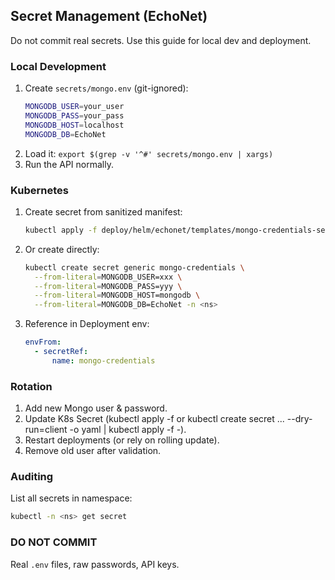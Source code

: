 ## Secret Management (EchoNet)

Do not commit real secrets. Use this guide for local dev and deployment.

### Local Development
1. Create `secrets/mongo.env` (git-ignored):
   ```bash
   MONGODB_USER=your_user
   MONGODB_PASS=your_pass
   MONGODB_HOST=localhost
   MONGODB_DB=EchoNet
   ```
2. Load it: `export $(grep -v '^#' secrets/mongo.env | xargs)`
3. Run the API normally.

### Kubernetes
1. Create secret from sanitized manifest:
   ```bash
   kubectl apply -f deploy/helm/echonet/templates/mongo-credentials-secret.yaml -n <ns>
   ```
2. Or create directly:
   ```bash
   kubectl create secret generic mongo-credentials \
     --from-literal=MONGODB_USER=xxx \
     --from-literal=MONGODB_PASS=yyy \
     --from-literal=MONGODB_HOST=mongodb \
     --from-literal=MONGODB_DB=EchoNet -n <ns>
   ```
3. Reference in Deployment env:
   ```yaml
   envFrom:
     - secretRef:
         name: mongo-credentials
   ```

### Rotation
1. Add new Mongo user & password.
2. Update K8s Secret (kubectl apply -f or kubectl create secret ... --dry-run=client -o yaml | kubectl apply -f -).
3. Restart deployments (or rely on rolling update).
4. Remove old user after validation.

### Auditing
List all secrets in namespace:
```bash
kubectl -n <ns> get secret
```

### DO NOT COMMIT
Real `.env` files, raw passwords, API keys.
